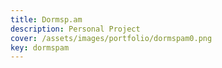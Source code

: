 ```yaml
---
title: Dormsp.am
description: Personal Project
cover: /assets/images/portfolio/dormspam0.png
key: dormspam
---
```

